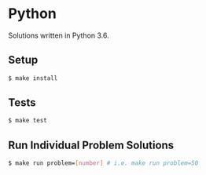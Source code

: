# Python

Solutions written in Python 3.6.

## Setup

```sh
$ make install
```

## Tests

```sh
$ make test
```

## Run Individual Problem Solutions

```sh
$ make run problem=[number] # i.e. make run problem=50
```
